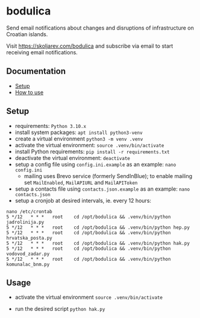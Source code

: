 # bodulica

Send email notifications about changes and disruptions of infrastructure on Croatian islands.

Visit https://skoljarev.com/bodulica and subscribe via email to start receiving email notifications.

## Documentation

- [Setup](#setup)
- [How to use](#usage)

## Setup

- requirements: `Python 3.10.x`
- install system packages: `apt install python3-venv`
- create a virtual environment `python3 -m venv .venv`
- activate the virtual environment: `source .venv/bin/activate`
- install Python requirements: `pip install -r requirements.txt`
- deactivate the virtual environment: `deactivate`
- setup a config file using `config.ini.example` as an example: `nano config.ini`
  - mailing uses Brevo service (formerly SendInBlue); to enable mailing set `MailEnabled`, `MailAPIURL` and `MailAPIToken`
- setup a contacts file using `contacts.json.example` as an example: `nano contacts.json`
- setup a cronjob at desired intervals, ie. every 12 hours:
```
nano /etc/crontab
5 */12   * * *   root    cd /opt/bodulica && .venv/bin/python jadrolinija.py
5 */12   * * *   root    cd /opt/bodulica && .venv/bin/python hep.py
5 */12   * * *   root    cd /opt/bodulica && .venv/bin/python hrvatska_posta.py
5 */12   * * *   root    cd /opt/bodulica && .venv/bin/python hak.py
5 */12   * * *   root    cd /opt/bodulica && .venv/bin/python vodovod_zadar.py
5 */12   * * *   root    cd /opt/bodulica && .venv/bin/python komunalac_bnm.py
```

## Usage
- activate the virtual environment
`source .venv/bin/activate`

- run the desired script
`python hak.py`
